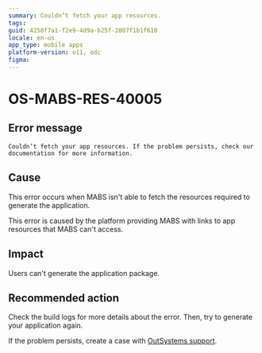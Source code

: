 ```yaml
---
summary: Couldn’t fetch your app resources.
tags:
guid: 4258f7a1-f2e9-4d9a-b25f-2807f1b1f610
locale: en-us
app_type: mobile apps
platform-version: o11, odc
figma:
---
```


# OS-MABS-RES-40005

## Error message

`Couldn’t fetch your app resources. If the problem persists, check our documentation for more information.`

## Cause

This error occurs when MABS isn't able to fetch the resources required to generate the application.

This error is caused by the platform providing MABS with links to app resources that MABS can't access.

## Impact

Users can't generate the application package.

## Recommended action

Check the build logs for more details about the error. Then, try to generate your application again.

If the problem persists, create a case with [OutSystems support](https://www.outsystems.com/support/portal/open-support-case?ErrorCode=OS-MABS-RES-50002).

